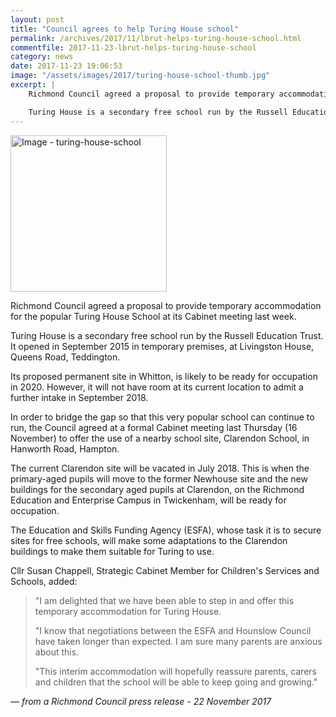 ```yaml
---
layout: post
title: "Council agrees to help Turing House school"
permalink: /archives/2017/11/lbrut-helps-turing-house-school.html
commentfile: 2017-11-23-lbrut-helps-turing-house-school
category: news
date: 2017-11-23 19:06:53
image: "/assets/images/2017/turing-house-school-thumb.jpg"
excerpt: |
    Richmond Council agreed a proposal to provide temporary accommodation for the popular Turing House School at its Cabinet meeting last week.

    Turing House is a secondary free school run by the Russell Education Trust. It opened in September 2015 in temporary premises, at Livingston House, Queens Road, Teddington.
---
```


<a href="/assets/images/2017/turing-house-school.jpg" title="Click for a larger image"><img src="/assets/images/2017/turing-house-school-thumb.jpg" width="250" alt="Image - turing-house-school"  class="photo right"/></a>

Richmond Council agreed a proposal to provide temporary accommodation for the popular Turing House School at its Cabinet meeting last week.

Turing House is a secondary free school run by the Russell Education Trust. It opened in September 2015 in temporary premises, at Livingston House, Queens Road, Teddington.

Its proposed permanent site in Whitton, is likely to be ready for occupation in 2020. However, it will not have room at its current location to admit a further intake in September 2018.

In order to bridge the gap so that this very popular school can continue to run, the Council agreed at a formal Cabinet meeting last Thursday (16 November) to offer the use of a nearby school site, Clarendon School, in Hanworth Road, Hampton.

The current Clarendon site will be vacated in July 2018. This is when the primary-aged pupils will move to the former Newhouse site and the new buildings for the secondary aged pupils at Clarendon, on the Richmond Education and Enterprise Campus in Twickenham, will be ready for occupation.

The Education and Skills Funding Agency (ESFA), whose task it is to secure sites for free schools, will make some adaptations to the Clarendon buildings to make them suitable for Turing to use.

Cllr Susan Chappell, Strategic Cabinet Member for Children's Services and Schools, added:

> "I am delighted that we have been able to step in and offer this temporary accommodation for Turing House.
> 
>  "I know that negotiations between the ESFA and Hounslow Council have taken longer than expected. I am sure many parents are anxious about this.
> 
> 
>  "This interim accommodation will hopefully reassure parents, carers and children that the school will be able to keep going and growing."
> 
 <cite>— from a Richmond Council press release - 22 November 2017</cite>
